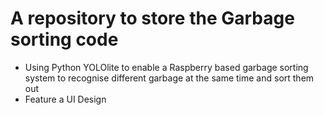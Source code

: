 # A repository to store the Garbage sorting code 

- Using Python YOLOlite to enable a Raspberry based garbage sorting system to recognise different garbage at the same time and sort them out
- Feature a UI Design